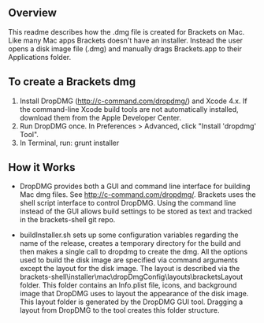 ## Overview
This readme describes how the .dmg file is created for Brackets on Mac. Like many Mac apps 
Brackets doesn't have an installer. Instead the user opens a disk image file (.dmg) and manually 
drags Brackets.app to their Applications folder.

## To create a Brackets dmg
1. Install DropDMG (http://c-command.com/dropdmg/) and Xcode 4.x. If the command-line Xcode build tools are not automatically installed, download them from the Apple Developer Center.
2. Run DropDMG once. In Preferences > Advanced, click "Install 'dropdmg' Tool".
3. In Terminal, run: grunt installer

## How it Works
* DropDMG provides both a GUI and command line interface for building Mac dmg files. 
  See http://c-command.com/dropdmg/. Brackets uses the shell script interface to control 
  DropDMG. Using the command line instead of the GUI allows build settings to be stored as 
  text and tracked in the brackets-shell git repo.

- buildInstaller.sh sets up some configuration variables regarding the name of the release, 
  creates a temporary directory for the build and then makes a single call to dropdmg to 
  create the dmg. All the options used to build the disk image are specified via command 
  arguments except the layout for the disk image. The layout is described via the 
  brackets-shell\installer\mac\dropDmgConfig\layouts\bracketsLayout folder. This folder 
  contains an Info.plist file, icons, and background image that DropDMG uses to layout the 
  appearance of the disk image. This layout folder is generated by the DropDMG GUI tool. 
  Dragging a layout from DropDMG to the tool creates this folder structure.
